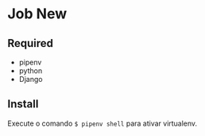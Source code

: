 # Job New

## Required

- pipenv
- python
- Django

## Install

Execute o comando <code>$ pipenv shell</code> para ativar virtualenv.
